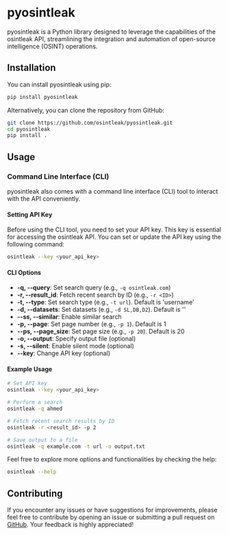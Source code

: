 # pyosintleak

pyosintleak is a Python library designed to leverage the capabilities of the osintleak API, streamlining the integration and automation of open-source intelligence (OSINT) operations.

## Installation

You can install pyosintleak using pip:

```bash
pip install pyosintleak
```

Alternatively, you can clone the repository from GitHub:

```bash
git clone https://github.com/osintleak/pyosintleak.git
cd pyosintleak
pip install .
```

## Usage

### Command Line Interface (CLI)

pyosintleak also comes with a command line interface (CLI) tool to interact with the API conveniently.

#### Setting API Key

Before using the CLI tool, you need to set your API key. This key is essential for accessing the osintleak API. You can set or update the API key using the following command:

```bash
osintleak --key <your_api_key>
```

#### CLI Options

- **-q, --query**: Set search query (e.g., `-q osintleak.com`)
- **-r, --result_id**: Fetch recent search by ID (e.g., `-r <ID>`)
- **-t, --type**: Set search type (e.g., `-t url`). Default is 'username'
- **-d, --datasets**: Set datasets (e.g., `-d SL,DB,D2`). Default is ''
- **--ss, --similar**: Enable similar search
- **-p, --page**: Set page number (e.g., `-p 1`). Default is 1
- **--ps, --page_size**: Set page size (e.g., `-p 20`). Default is 20
- **-o, --output**: Specify output file (optional)
- **-s, --silent**: Enable silent mode (optional)
- **--key**: Change API key (optional)

#### Example Usage

```bash
# Set API key
osintleak --key <your_api_key>

# Perform a search
osintleak -q ahmed

# Fetch recent search results by ID
osintleak -r <result_id> -p 2

# Save output to a file
osintleak -q example.com -t url -o output.txt
```

Feel free to explore more options and functionalities by checking the help:

```bash
osintleak --help
```

## Contributing

If you encounter any issues or have suggestions for improvements, please feel free to contribute by opening an issue or submitting a pull request on [GitHub](https://github.com/osintleak/pyosintleak). Your feedback is highly appreciated!